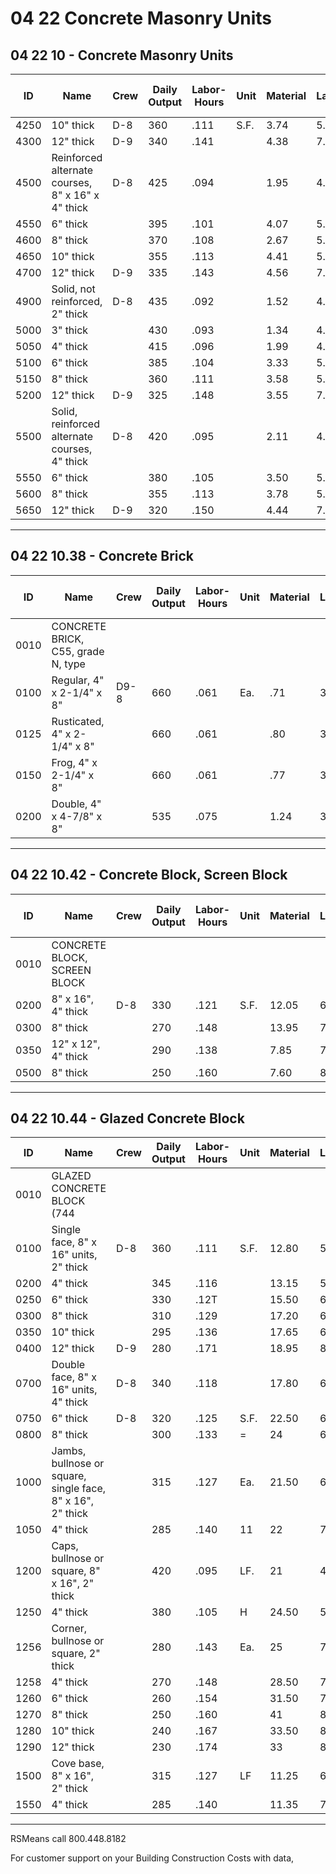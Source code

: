 # 04 22 Concrete Masonry Units

## 04 22 10 - Concrete Masonry Units

| ID   | Name                                                                 | Crew | Daily Output | Labor-Hours | Unit | Material | Labor | Equipment | Total | Total Incl O&P |
|------|----------------------------------------------------------------------|------|--------------|-------------|------|----------|-------|-----------|-------|----------------|
| 4250 | 10" thick                                                            | D-8  | 360          | .111        | S.F. | 3.74     | 5.70  |           | 9.44  | 12.65          |
| 4300 | 12" thick                                                            | D-9  | 340          | .141        |      | 4.38     | 7.10  |           | 11.48 | 15.45          |
| 4500 | Reinforced alternate courses, 8" x 16" x 4" thick                    | D-8  | 425          | .094        |      | 1.95     | 4.81  |           | 6.76  | 9.40           |
| 4550 | 6" thick                                                             |      | 395          | .101        |      | 4.07     | 5.20  |           | 9.27  | 12.30          |
| 4600 | 8" thick                                                             |      | 370          | .108        |      | 2.67     | 5.55  |           | 8.22  | 11.25          |
| 4650 | 10" thick                                                            |      | 355          | .113        |      | 4.41     | 5.75  |           | 10.16 | 13.50          |
| 4700 | 12" thick                                                            | D-9  | 335          | .143        |      | 4.56     | 7.20  |           | 11.76 | 15.80          |
| 4900 | Solid, not reinforced, 2" thick                                      | D-8  | 435          | .092        |      | 1.52     | 4.70  |           | 6.22  | 8.75           |
| 5000 | 3" thick                                                             |      | 430          | .093        |      | 1.34     | 4.76  |           | 6.10  | 8.60           |
| 5050 | 4" thick                                                             |      | 415          | .096        |      | 1.99     | 4.93  |           | 6.92  | 9.60           |
| 5100 | 6" thick                                                             |      | 385          | .104        |      | 3.33     | 5.30  |           | 8.63  | 11.65          |
| 5150 | 8" thick                                                             |      | 360          | .111        |      | 3.58     | 5.70  |           | 9.28  | 12.50          |
| 5200 | 12" thick                                                            | D-9  | 325          | .148        |      | 3.55     | 7.40  |           | 10.95 | 15             |
| 5500 | Solid, reinforced alternate courses, 4" thick                        | D-8  | 420          | .095        |      | 2.11     | 4.87  |           | 6.98  | 9.60           |
| 5550 | 6" thick                                                             |      | 380          | .105        |      | 3.50     | 5.40  |           | 8.90  | 11.95          |
| 5600 | 8" thick                                                             |      | 355          | .113        |      | 3.78     | 5.75  |           | 9.53  | 12.80          |
| 5650 | 12" thick                                                            | D-9  | 320          | .150        |      | 4.44     | 7.50  |           | 11.94 | 16.20          |

---

## 04 22 10.38 - Concrete Brick

| ID   | Name                                                                 | Crew | Daily Output | Labor-Hours | Unit | Material | Labor | Equipment | Total | Total Incl O&P |
|------|----------------------------------------------------------------------|------|--------------|-------------|------|----------|-------|-----------|-------|----------------|
| 0010 | CONCRETE BRICK, C55, grade N, type                                   |      |              |             |      |          |       |           |       |                |
| 0100 | Regular, 4" x 2-1/4" x 8"                                            | D9-8 | 660          | .061        | Ea.  | .71      | 3.10  |           | 3.81  | 5.45           |
| 0125 | Rusticated, 4" x 2-1/4" x 8"                                         |      | 660          | .061        |      | .80      | 3.10  |           | 3.90  | 5.55           |
| 0150 | Frog, 4" x 2-1/4" x 8"                                               |      | 660          | .061        |      | .77      | 3.10  |           | 3.87  | 5.50           |
| 0200 | Double, 4" x 4-7/8" x 8"                                             |      | 535          | .075        |      | 1.24     | 3.82  |           | 5.06  | 7.10           |

---

## 04 22 10.42 - Concrete Block, Screen Block

| ID   | Name                                                                 | Crew | Daily Output | Labor-Hours | Unit | Material | Labor | Equipment | Total | Total Incl O&P |
|------|----------------------------------------------------------------------|------|--------------|-------------|------|----------|-------|-----------|-------|----------------|
| 0010 | CONCRETE BLOCK, SCREEN BLOCK                                         |      |              |             |      |          |       |           |       |                |
| 0200 | 8" x 16", 4" thick                                                   | D-8  | 330          | .121        | S.F. | 12.05    | 6.20  |           | 18.25 | 22.50          |
| 0300 | 8" thick                                                             |      | 270          | .148        |      | 13.95    | 7.60  |           | 21.55 | 26.50          |
| 0350 | 12" x 12", 4" thick                                                  |      | 290          | .138        |      | 7.85     | 7.05  |           | 14.90 | 19.20          |
| 0500 | 8" thick                                                             |      | 250          | .160        |      | 7.60     | 8.20  |           | 15.80 | 20.50          |

---

## 04 22 10.44 - Glazed Concrete Block

| ID   | Name                                                                 | Crew | Daily Output | Labor-Hours | Unit | Material | Labor | Equipment | Total | Total Incl O&P |
|------|----------------------------------------------------------------------|------|--------------|-------------|------|----------|-------|-----------|-------|----------------|
| 0010 | GLAZED CONCRETE BLOCK (744                                           |      |              |             |      |          |       |           |       |                |
| 0100 | Single face, 8" x 16" units, 2" thick                                | D-8  | 360          | .111        | S.F. | 12.80    | 5.70  |           | 18.50 | 222.50233333   |
| 0200 | 4" thick                                                             |      | 345          | .116        |      | 13.15    | 5.95  |           | 19.10 | 23.50          |
| 0250 | 6" thick                                                             |      | 330          | .12T        |      | 15.50    | 6.20  |           | 21.70 | 26.50          |
| 0300 | 8" thick                                                             |      | 310          | .129        |      | 17.20    | 6.60  |           | 23.80 | 29             |
| 0350 | 10" thick                                                            |      | 295          | .136        |      | 17.65    | 6.95  |           | 24.60 | 30             |
| 0400 | 12" thick                                                            | D-9  | 280          | .171        |      | 18.95    | 8.60  |           | 27.55 | 34             |
| 0700 | Double face, 8" x 16" units, 4" thick                                | D-8  | 340          | .118        |      | 17.80    | 6     |           | 23.80 | 28.50          |
| 0750 | 6" thick                                                             | D-8  | 320          | .125        | S.F. | 22.50    | 6.40  |           | 28.90 | 34.50          |
| 0800 | 8" thick                                                             |      | 300          | .133        | =    | 24       | 6.80  |           | 30.80 | 37             |
| 1000 | Jambs, bullnose or square, single face, 8" x 16", 2" thick           |      | 315          | .127        | Ea.  | 21.50    | 6.50  |           | 28    | 33.50          |
| 1050 | 4" thick                                                             |      | 285          | .140        | 11   | 22       | 7.20  |           | 29.20 | 35.50          |
| 1200 | Caps, bullnose or square, 8" x 16", 2" thick                         |      | 420          | .095        | LF.  | 21       | 4:87  |           | 25.87 | 31             |
| 1250 | 4" thick                                                             |      | 380          | .105        | H    | 24.50    | 5.40  |           | 29.90 | 35             |
| 1256 | Corner, bullnose or square, 2" thick                                 |      | 280          | .143        | Ea.  | 25       | 7.30  |           | 32.30 | 38             |
| 1258 | 4" thick                                                             |      | 270          | .148        |      | 28.50    | 7.60  |           | 36.10 | 42.50          |
| 1260 | 6" thick                                                             |      | 260          | .154        |      | 31.50    | 7.85  |           | 39.35 | 46.50          |
| 1270 | 8" thick                                                             |      | 250          | .160        |      | 41       | 8.20  |           | 49.20 | 58             |
| 1280 | 10" thick                                                            |      | 240          | .167        |      | 33.50    | 8.55  |           | 42.05 | 50             |
| 1290 | 12" thick                                                            |      | 230          | .174        |      | 33       | 8.90  |           | 41.90 | 49.50          |
| 1500 | Cove base, 8" x 16", 2" thick                                        |      | 315          | .127        | LF   | 11.25    | 6.50  |           | 17.75 | 22             |
| 1550 | 4" thick                                                             |      | 285          | .140        |      | 11.35    | 7.20  |           | 18.55 | 23.50          |

---

RSMeans call 800.448.8182

For customer support on your Building Construction Costs with data,